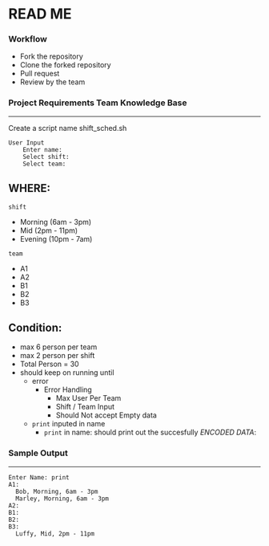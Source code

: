 # READ ME

### Workflow

- Fork the repository 
- Clone the forked repository
- Pull request
- Review by the team

### Project Requirements Team Knowledge Base
---

Create a script name shift_sched.sh

```
User Input
    Enter name:
    Select shift:
    Select team:
```
WHERE:
---

`shift` 

- Morning (6am - 3pm)
- Mid     (2pm - 11pm)
- Evening (10pm - 7am)

`team`

- A1
- A2
- B1
- B2
- B3

Condition: 
--- 

- max 6 person per team
- max 2 person per shift
- Total Person = 30
- should keep on running until 
    - error  
        - Error Handling
            - Max User Per Team
            - Shift / Team Input
            - Should Not accept Empty data
    - `print` inputed in name
        - `print` in name: should print out the succesfully *ENCODED DATA*:

### Sample Output
---
```
Enter Name: print
A1:
  Bob, Morning, 6am - 3pm
  Marley, Morning, 6am - 3pm
A2:
B1:
B2:
B3: 
  Luffy, Mid, 2pm - 11pm